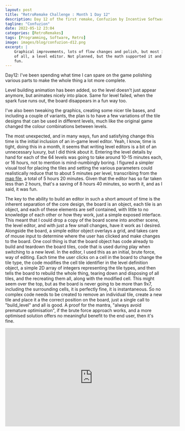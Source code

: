 ```yaml
---
layout: post
title: "RetroRemake Challenge : Month 1 Day 12"
description: Day 12 of the first remake, Confuzion by Incentive Software.
tagline: "Confuzion"
date: 2022-05-12 23:04
categories: [RetroRemakes]
tags: [Programming, Software, Retro]
image: images/blog/confuzion-d12.png
excerpt: |
    Graphical improvements, lots of flow changes and polish, but most important
    of all, a level editor. Not planned, but the math supported it and it was
    fun.
---
```



Day12: I've been spending what time I can spare on the game polishing various
parts to make the whole thing a lot more complete.

Level building animation has been added, so the level doesn't just appear 
anymore, but animates nicely into place. Same for level failed, when the spark
fuse runs out, the board disappears in a fun way too.

I've also been tweaking the graphics, creating some nicer tile bases, and 
including a couple of variants, the plan is to have a few variations of the 
tile designs that can be used in different levels, much like the original game
changed the colour combinations between levels.

The most unexpected, and in many ways, fun and satisfying change this time is
the initial inclusion of an in-game level editor. Yeah, I know, time is tight,
doing this in a month, it seems that writing level editors is a bit of an 
unnecessary luxury, but I did think about it. Entering the level details by
hand for each of the 64 levels was going to take around 10-15 minutes each, 
or 16 hours, not to mention is mind-numbingly boring. I figured a simpler
visual tool for placing the tiles and setting the various parameters could
realistically reduce that to about 5 minutes per level, transcribing from the
[map file](https://maps.speccy.cz/map.php?id=Confuzion), a total of 5 hours 20
minutes. Given that the editor has so far taken less than 2 hours, that's a 
saving of 8 hours 40 minutes, so worth it, and as I said, it was fun.

The key to the ability to build an editor in such a short amount of time is the
inherent separation of the core design, the board is an object, each tile is an
object, and each of these elements are self contained, with little to no 
knowledge of each other or how they work, just a simple exposed interface. This
meant that I could drop a copy of the board scene into another scene, the level
editor, and with just a few small changes, have it work as I desired. Alongside
the board, a simple editor object overlays a grid, and takes care of mouse input
to determine where the user has clicked and make changes to the board. One cool
thing is that the board object has code already to build and teardown the board
tiles, code that is used during play when switching to a new level. In the 
editor, I used this as an initial, brute force, way of editing. Each time the
user clicks on a cell in the board to change the tile type, the code modifies
the cell tile identifier in the level definition object, a simple 2D array of
integers representing the tile types, and then tells the board to rebuild the
whole thing, tearing down and disposing of all tiles, and the recreating them
all, along with the modified cell. This might seem over the top, but as the 
board is never going to be more than 9x7, including the surrounding cells, it
is perfectly fine, it is instantaneous. So no complex code needs to be created
to remove an individual tile, create a new tile and place it a the correct
position on the board, just a single call to "build_level" and all is good. A 
proof for the mantra, "always avoid premature optimisation", if the brute force
approach works, and a more optimised solution offers no meaningful benefit 
to the end user, then it's fine.

<iframe width="560" height="315" src="https://www.youtube.com/embed/D77XKO27BFM" title="YouTube video player" frameborder="0" allow="accelerometer; autoplay; clipboard-write; encrypted-media; gyroscope; picture-in-picture" allowfullscreen></iframe>
